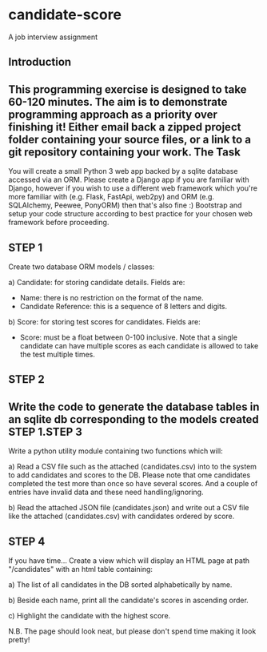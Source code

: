 # candidate-score
A job interview assignment

Introduction
------------
This programming exercise is designed to take 60-120 minutes. The aim is
to demonstrate programming approach as a priority over finishing it!
Either email back a zipped project folder containing your source files,
or a link to a git repository containing your work.
The Task
--------
You will create a small Python 3 web app backed by a sqlite database
accessed via an ORM. Please create a Django app if you are familiar with
Django, however if you wish to use a different web framework which you're
more familiar with (e.g. Flask, FastApi, web2py) and ORM (e.g.
SQLAlchemy, Peewee, PonyORM) then that's also fine :)
Bootstrap and setup your code structure according to best practice for
your chosen web framework before proceeding.

STEP 1
------
Create two database ORM models / classes:

a) Candidate: for storing candidate details. Fields are:
- Name: there is no restriction on the format of the name.
- Candidate Reference: this is a sequence of 8 letters and digits.

b) Score: for storing test scores for candidates. Fields are:
- Score: must be a float between 0-100 inclusive.
Note that a single candidate can have multiple scores as each candidate
is allowed to take the test multiple times.

STEP 2
------
Write the code to generate the database tables in an sqlite db
corresponding to the models created STEP 1.STEP 3
------

Write a python utility module containing two functions which will:

a) Read a CSV file such as the attached (candidates.csv) into to the
system to add candidates and scores to the DB. Please note that ome
candidates completed the test more than once so have several scores. And
a couple of entries have invalid data and these need handling/ignoring.

b) Read the attached JSON file (candidates.json) and write out a CSV file
like the attached (candidates.csv) with candidates ordered by score.

STEP 4
------

If you have time...
Create a view which will display an HTML page at path "/candidates" with
an html table containing:

a) The list of all candidates in the DB sorted alphabetically by name.

b) Beside each name, print all the candidate's scores in ascending order.

c) Highlight the candidate with the highest score.

N.B. The page should look neat, but please don't spend time making it
look pretty!
